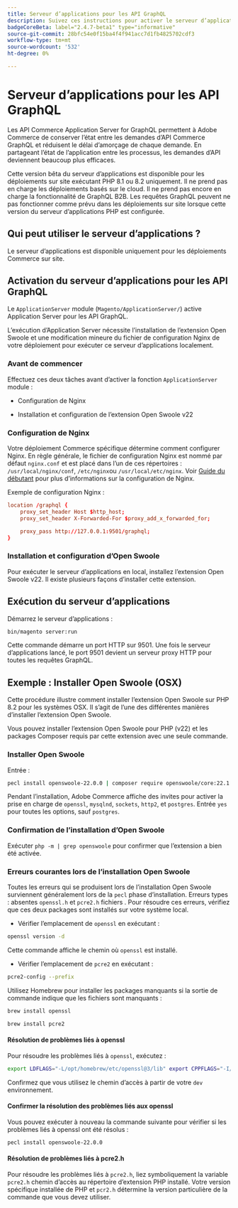 ```yaml
---
title: Serveur d’applications pour les API GraphQL
description: Suivez ces instructions pour activer le serveur d’applications pour les API GraphQL dans votre déploiement Adobe Commerce.
badgeCoreBeta: label="2.4.7-beta1" type="informative"
source-git-commit: 28bfc54e0f15ba4f4f941acc7d1fb4825702cdf3
workflow-type: tm+mt
source-wordcount: '532'
ht-degree: 0%

---
```


# Serveur d’applications pour les API GraphQL

Les API Commerce Application Server for GraphQL permettent à Adobe Commerce de conserver l’état entre les demandes d’API Commerce GraphQL et réduisent le délai d’amorçage de chaque demande. En partageant l’état de l’application entre les processus, les demandes d’API deviennent beaucoup plus efficaces.

Cette version bêta du serveur d’applications est disponible pour les déploiements sur site exécutant PHP 8.1 ou 8.2 uniquement. Il ne prend pas en charge les déploiements basés sur le cloud. Il ne prend pas encore en charge la fonctionnalité de GraphQL B2B. Les requêtes GraphQL peuvent ne pas fonctionner comme prévu dans les déploiements sur site lorsque cette version du serveur d’applications PHP est configurée.

## Qui peut utiliser le serveur d’applications ?

Le serveur d’applications est disponible uniquement pour les déploiements Commerce sur site.

## Activation du serveur d’applications pour les API GraphQL

Le `ApplicationServer` module (`Magento/ApplicationServer/`) active Application Server pour les API GraphQL.

L’exécution d’Application Server nécessite l’installation de l’extension Open Swoole et une modification mineure du fichier de configuration Nginx de votre déploiement pour exécuter ce serveur d’applications localement.

### Avant de commencer

Effectuez ces deux tâches avant d’activer la fonction `ApplicationServer` module :

* Configuration de Nginx

* Installation et configuration de l’extension Open Swoole v22

### Configuration de Nginx

Votre déploiement Commerce spécifique détermine comment configurer Nginx. En règle générale, le fichier de configuration Nginx est nommé par défaut `nginx.conf` et est placé dans l’un de ces répertoires : `/usr/local/nginx/conf`, `/etc/nginx`ou `/usr/local/etc/nginx`. Voir [Guide du débutant](http://nginx.org/en/docs/beginners_guide.html) pour plus d’informations sur la configuration de Nginx.

Exemple de configuration Nginx :

```conf
location /graphql {
    proxy_set_header Host $http_host;
    proxy_set_header X-Forwarded-For $proxy_add_x_forwarded_for;

    proxy_pass http://127.0.0.1:9501/graphql;
}
```

### Installation et configuration d’Open Swoole

Pour exécuter le serveur d’applications en local, installez l’extension Open Swoole v22. Il existe plusieurs façons d’installer cette extension.

## Exécution du serveur d’applications

Démarrez le serveur d’applications :

```bash
bin/magento server:run
```

Cette commande démarre un port HTTP sur 9501. Une fois le serveur d’applications lancé, le port 9501 devient un serveur proxy HTTP pour toutes les requêtes GraphQL.

## Exemple : Installer Open Swoole (OSX)

Cette procédure illustre comment installer l’extension Open Swoole sur PHP 8.2 pour les systèmes OSX. Il s’agit de l’une des différentes manières d’installer l’extension Open Swoole.

Vous pouvez installer l’extension Open Swoole pour PHP (v22) et les packages Composer requis par cette extension avec une seule commande.

### Installer Open Swoole

Entrée :

```bash
pecl install openswoole-22.0.0 | composer require openswoole/core:22.1.1
```

Pendant l’installation, Adobe Commerce affiche des invites pour activer la prise en charge de `openssl`, `mysqlnd`, `sockets`, `http2`, et `postgres`. Entrée `yes` pour toutes les options, sauf `postgres`.

### Confirmation de l’installation d’Open Swoole

Exécuter `php -m | grep openswoole` pour confirmer que l’extension a bien été activée.

### Erreurs courantes lors de l’installation Open Swoole

Toutes les erreurs qui se produisent lors de l’installation Open Swoole surviennent généralement lors de la `pecl` phase d’installation. Erreurs types : absentes `openssl.h` et `pcre2.h` fichiers . Pour résoudre ces erreurs, vérifiez que ces deux packages sont installés sur votre système local.

* Vérifier l’emplacement de `openssl` en exécutant :

```bash
openssl version -d
```

Cette commande affiche le chemin où `openssl` est installé.

* Vérifier l’emplacement de `pcre2` en exécutant :

```bash
pcre2-config --prefix 
```

Utilisez Homebrew pour installer les packages manquants si la sortie de commande indique que les fichiers sont manquants :

```bash
brew install openssl
```

```bash
brew install pcre2
```

#### Résolution de problèmes liés à openssl

Pour résoudre les problèmes liés à `openssl`, exécutez :

```bash
export LDFLAGS="-L/opt/homebrew/etc/openssl@3/lib" export CPPFLAGS="-I/opt/homebrew/etc/openssl@3/include"
```

Confirmez que vous utilisez le chemin d’accès à partir de votre `dev` environnement.

#### Confirmer la résolution des problèmes liés aux openssl

Vous pouvez exécuter à nouveau la commande suivante pour vérifier si les problèmes liés à openssl ont été résolus :

```bash
pecl install openswoole-22.0.0
```

#### Résolution de problèmes liés à pcre2.h

Pour résoudre les problèmes liés à `pcre2.h`, liez symboliquement la variable `pcre2.h` chemin d’accès au répertoire d’extension PHP installé. Votre version spécifique installée de PHP et `pcr2.h` détermine la version particulière de la commande que vous devez utiliser.

